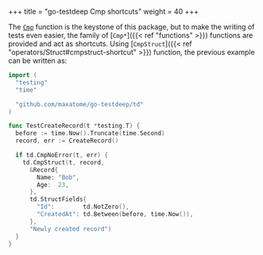 +++
title = "go-testdeep Cmp shortcuts"
weight = 40
+++

The [`Cmp`](https://pkg.go.dev/github.com/maxatome/go-testdeep/td#Cmp)
function is the keystone of this package, but to make the writing of
tests even easier, the family of [`Cmp*`]({{< ref "functions" >}})
functions are provided and act as shortcuts. Using
[`CmpStruct`]({{< ref "operators/Struct#cmpstruct-shortcut" >}})
function, the previous example can be written as:

```go
import (
  "testing"
  "time"

  "github.com/maxatome/go-testdeep/td"
)

func TestCreateRecord(t *testing.T) {
  before := time.Now().Truncate(time.Second)
  record, err := CreateRecord()

  if td.CmpNoError(t, err) {
    td.CmpStruct(t, record,
      &Record{
        Name: "Bob",
        Age:  23,
      },
      td.StructFields{
        "Id":        td.NotZero(),
        "CreatedAt": td.Between(before, time.Now()),
      },
      "Newly created record")
  }
}
```
